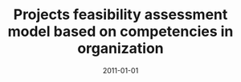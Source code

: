 ---
# Documentation: https://wowchemy.com/docs/managing-content/

title: Projects feasibility assessment model based on competencies in organization
subtitle: ''
summary: ''
authors:
- kajdanowicz
- Kazimierz Frączkowski
tags: []
categories: []
date: '2011-01-01'
lastmod: 2022-10-07T05:14:55Z
featured: false
draft: false

# Featured image
# To use, add an image named `featured.jpg/png` to your page's folder.
# Focal points: Smart, Center, TopLeft, Top, TopRight, Left, Right, BottomLeft, Bottom, BottomRight.
image:
  caption: ''
  focal_point: ''
  preview_only: false

# Projects (optional).
#   Associate this post with one or more of your projects.
#   Simply enter your project's folder or file name without extension.
#   E.g. `projects = ["internal-project"]` references `content/project/deep-learning/index.md`.
#   Otherwise, set `projects = []`.
projects: []
publishDate: '2022-10-07T05:14:54.335365Z'
publication_types:
- '6'
abstract: ''
publication: '*Informatics engineering and information science : International Conference,
  ICIEIS 2011 Kuala Lumpur, Malaysia, November 14-16, 2011 : proceedings. Pt. I*'
doi: 10.1007/978-3-642-25327-0_45
---